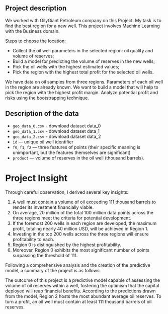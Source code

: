 ## Project description

We worked with OilyGiant Petroleum company on this Project. My task is to find the best region for a new well.
This project involves Machine Learning with the Business domain.

Steps to choose the location:
- Collect the oil well parameters in the selected region: oil quality and volume of reserves;
- Build a model for predicting the volume of reserves in the new wells;
- Pick the oil wells with the highest estimated values;
- Pick the region with the highest total profit for the selected oil wells.

We have data on oil samples from three regions. Parameters of each oil well in the region are already known. We want to build a model that will help to pick the region with the highest profit margin. Analyze potential profit and risks using the bootstrapping technique.


## Description of the data

- `geo_data_0.csv` - download dataset data_0
- `geo_data_1.csv` - download dataset data_1
- `geo_data_2.csv` - download dataset data_2
- `id` — unique oil well identifier
- `f0`, `f1`, `f2` — three features of points (their specific meaning is unimportant, but the features themselves are significant)
- `product` — volume of reserves in the oil well (thousand barrels).


# **Project Insight**


Through careful observation, I derived several key insights:

1. A well must contain a volume of oil exceeding 111 thousand barrels to render its investment financially viable.
2. On average, 20 million of the total 100 million data points across the three regions meet the criteria for potential development.
3. If the foremost 200 wells in each region are developed, the maximum profit, totaling nearly 40 million USD, will be achieved in Region 1.
4. Investing in the top 200 wells across the three regions will ensure profitability to each.
5. Region 0 is distinguished by the highest profitability.
6. Moreover, Region 0 exhibits the most significant number of points surpassing the threshold of 111.

Following a comprehensive analysis and the creation of the predictive model, a summary of the project is as follows:

The outcome of this project is a predictive model capable of assessing the volume of oil reserves within a well, fostering the optimism that the capital deployed will reap financial benefits. According to the predictions drawn from the model, Region 2 hosts the most abundant average oil reserves. To turn a profit, an oil well must contain at least 111 thousand barrels of oil reserves.



